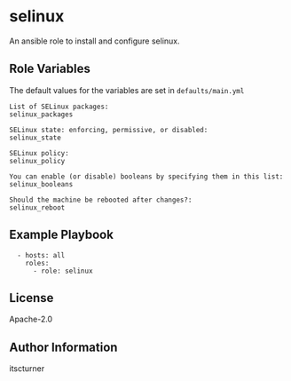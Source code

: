 selinux
=======

An ansible role to install and configure selinux.

Role Variables
--------------
The default values for the variables are set in `defaults/main.yml`
```
List of SELinux packages:
selinux_packages

SELinux state: enforcing, permissive, or disabled:
selinux_state

SELinux policy:
selinux_policy

You can enable (or disable) booleans by specifying them in this list:
selinux_booleans

Should the machine be rebooted after changes?:
selinux_reboot
```

Example Playbook
----------------
```
  - hosts: all
    roles:
      - role: selinux
```

License
-------

Apache-2.0

Author Information
------------------

itscturner
